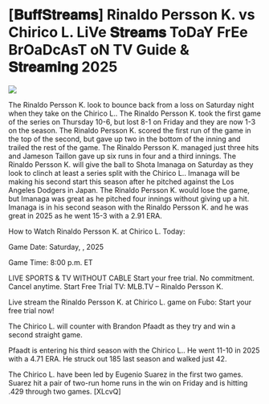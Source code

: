 # [𝐁𝐮𝐟𝐟𝐒𝐭𝐫𝐞𝐚𝐦𝐬] Rinaldo Persson K. vs Chirico L. LiVe 𝐒𝐭𝐫𝐞𝐚𝐦𝐬 ToDaY FrEe BrOaDcAsT oN TV Guide & 𝐒𝐭𝐫𝐞𝐚𝐦𝐢𝐧𝐠  2025  
  
  
[![](https://i.imgur.com/qSNzIqt.png)](https://movie.rssnews.media/qFuMAnqI.php)  
  
The Rinaldo Persson K. look to bounce back from a loss on Saturday night when they take on the Chirico L.. The Rinaldo Persson K. took the first game of the series on Thursday 10-6, but lost 8-1 on Friday and they are now 1-3 on the season. The Rinaldo Persson K. scored the first run of the game in the top of the second, but gave up two in the bottom of the inning and trailed the rest of the game. The Rinaldo Persson K. managed just three hits and Jameson Taillon gave up six runs in four and a third innings. The Rinaldo Persson K. will give the ball to Shota Imanaga on Saturday as they look to clinch at least a series split with the Chirico L.. Imanaga will be making his second start this season after he pitched against the Los Angeles Dodgers in Japan. The Rinaldo Persson K. would lose the game, but Imanaga was great as he pitched four innings without giving up a hit. Imanaga is in his second season with the Rinaldo Persson K. and he was great in 2025 as he went 15-3 with a 2.91 ERA.

How to Watch Rinaldo Persson K. at Chirico L. Today:

Game Date: Saturday, , 2025

Game Time: 8:00 p.m. ET

LIVE SPORTS & TV WITHOUT CABLE
Start your free trial. No commitment. Cancel anytime.
Start Free Trial
TV: MLB.TV – Rinaldo Persson K.

Live stream the Rinaldo Persson K. at Chirico L. game on Fubo: Start your free trial now!

The Chirico L. will counter with Brandon Pfaadt as they try and win a second straight game.

Pfaadt is entering his third season with the Chirico L.. He went 11-10 in 2025 with a 4.71 ERA. He struck out 185 last season and walked just 42.

The Chirico L. have been led by Eugenio Suarez in the first two games. Suarez hit a pair of two-run home runs in the win on Friday and is hitting .429 through two games. [XLcvQ]